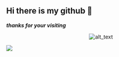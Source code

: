 ## Hi there is my github 👋

***thanks for your visiting***

<div align="center">
  <img src="https://github-readme-stats.vercel.app/api/top-langs/?username=funnymadep&theme=transparent&hide_border=true&layout=donut-vertical&langs_count=6" alt="alt_text">
</div>

<!--
![](https://github-readme-stats.vercel.app/api/top-langs/?username=funnymadep&theme=transparent&hide_border=true&layout=donut-vertical&langs_count=6)
-->

![](https://github-readme-activity-graph.vercel.app/graph?username=funnymadep&theme=github-compact&hide_border=true&area=true)

<!--
**funnymadep/funnymadep** is a ✨ _special_ ✨ repository because its `README.md` (this file) appears on your GitHub profile.

Here are some ideas to get you started:

- 🔭 I’m currently working on ...
- 🌱 I’m currently learning ...
- 👯 I’m looking to collaborate on ...
- 🤔 I’m looking for help with ...
- 💬 Ask me about ...
- 📫 How to reach me: ...
- 😄 Pronouns: ...
- ⚡ Fun fact: ...
-->

